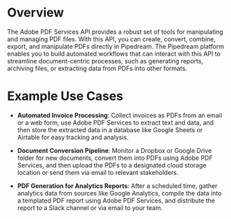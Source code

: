# Overview

The Adobe PDF Services API provides a robust set of tools for manipulating and managing PDF files. With this API, you can create, convert, combine, export, and manipulate PDFs directly in Pipedream. The Pipedream platform enables you to build automated workflows that can interact with this API to streamline document-centric processes, such as generating reports, archiving files, or extracting data from PDFs into other formats.

# Example Use Cases

- **Automated Invoice Processing**: Collect invoices as PDFs from an email or a web form, use Adobe PDF Services to extract text and data, and then store the extracted data in a database like Google Sheets or Airtable for easy tracking and analysis.

- **Document Conversion Pipeline**: Monitor a Dropbox or Google Drive folder for new documents, convert them into PDFs using Adobe PDF Services, and then upload the PDFs to a designated cloud storage location or send them via email to relevant stakeholders.

- **PDF Generation for Analytics Reports**: After a scheduled time, gather analytics data from sources like Google Analytics, compile the data into a templated PDF report using Adobe PDF Services, and distribute the report to a Slack channel or via email to your team.
